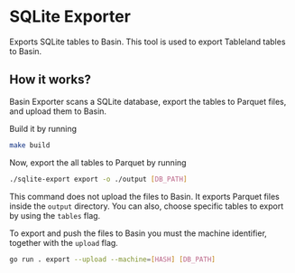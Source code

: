 # SQLite Exporter

Exports SQLite tables to Basin. This tool is used to export Tableland tables to Basin.

## How it works?

Basin Exporter scans a SQLite database, export the tables to Parquet files, and upload them to Basin.

Build it by running

```bash
make build
```

Now, export the all tables to Parquet by running

```bash
./sqlite-export export -o ./output [DB_PATH]
```

This command does not upload the files to Basin. It exports Parquet files inside the `output` directory. You can also, choose specific tables to export by using the `tables` flag.

To export and push the files to Basin you must the machine identifier, together with the `upload` flag.

```bash
go run . export --upload --machine=[HASH] [DB_PATH]
```
